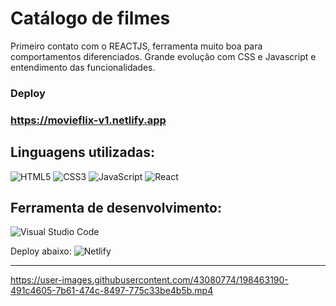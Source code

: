 <h1> Catálogo de filmes</h1>



Primeiro contato com o REACTJS, ferramenta muito boa para comportamentos diferenciados.
Grande evolução com CSS e Javascript e entendimento das funcionalidades.

<h3> Deploy <h3>

https://movieflix-v1.netlify.app

<h2>Linguagens utilizadas:</h2>

![HTML5](https://img.shields.io/badge/html5-%23E34F26.svg?style=for-the-badge&logo=html5&logoColor=white)
![CSS3](https://img.shields.io/badge/css3-%231572B6.svg?style=for-the-badge&logo=css3&logoColor=white)
![JavaScript](https://img.shields.io/badge/javascript-%23323330.svg?style=for-the-badge&logo=javascript&logoColor=%23F7DF1E)
![React](https://img.shields.io/badge/react-%2320232a.svg?style=for-the-badge&logo=react&logoColor=%2361DAFB)

<h2> Ferramenta de desenvolvimento: </h2>

![Visual Studio Code](https://img.shields.io/badge/Visual%20Studio%20Code-0078d7.svg?style=for-the-badge&logo=visual-studio-code&logoColor=white)

Deploy abaixo: 
![Netlify](https://img.shields.io/badge/netlify-%23000000.svg?style=for-the-badge&logo=netlify&logoColor=#00C7B7)

__________________________________________________________________________________________________________________________________________________________


https://user-images.githubusercontent.com/43080774/198463190-491c4605-7b61-474c-8497-775c33be4b5b.mp4

